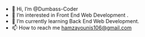 - 👋 Hi, I’m @Dumbass-Coder
- 👀 I’m interested in Front End Web Development .
- 🌱 I’m currently learning Back End Web Development.
- 📫 How to reach me hamzayounis106@gmail.com


